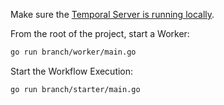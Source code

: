 <!-- @@@SNIPSTART samples-go-branch-readme -->
Make sure the [Temporal Server is running locally](https://docs.temporal.io/docs/server/quick-install).

From the root of the project, start a Worker:

```bash
go run branch/worker/main.go
```

Start the Workflow Execution:

```bash
go run branch/starter/main.go
```
<!-- @@@SNIPEND -->
